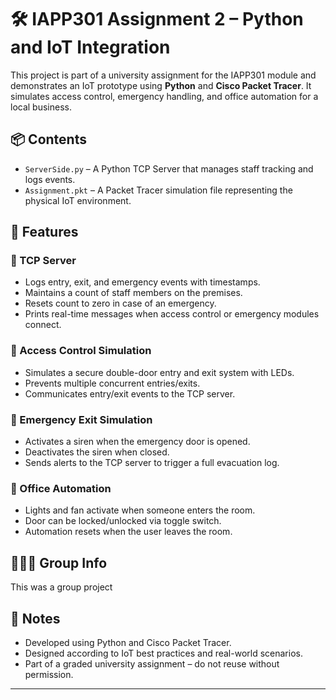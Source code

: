 # 🛠️ IAPP301 Assignment 2 – Python and IoT Integration

This project is part of a university assignment for the IAPP301 module and demonstrates an IoT prototype using **Python** and **Cisco Packet Tracer**. It simulates access control, emergency handling, and office automation for a local business.

## 📦 Contents

- `ServerSide.py` – A Python TCP Server that manages staff tracking and logs events.
- `Assignment.pkt` – A Packet Tracer simulation file representing the physical IoT environment.

## 🔧 Features

### 🔌 TCP Server
- Logs entry, exit, and emergency events with timestamps.
- Maintains a count of staff members on the premises.
- Resets count to zero in case of an emergency.
- Prints real-time messages when access control or emergency modules connect.

### 🚪 Access Control Simulation
- Simulates a secure double-door entry and exit system with LEDs.
- Prevents multiple concurrent entries/exits.
- Communicates entry/exit events to the TCP server.

### 🚨 Emergency Exit Simulation
- Activates a siren when the emergency door is opened.
- Deactivates the siren when closed.
- Sends alerts to the TCP server to trigger a full evacuation log.

### 🏢 Office Automation
- Lights and fan activate when someone enters the room.
- Door can be locked/unlocked via toggle switch.
- Automation resets when the user leaves the room.

## 🧑‍🤝‍🧑 Group Info
This was a group project

## 📝 Notes
- Developed using Python and Cisco Packet Tracer.
- Designed according to IoT best practices and real-world scenarios.
- Part of a graded university assignment – do not reuse without permission.

---

